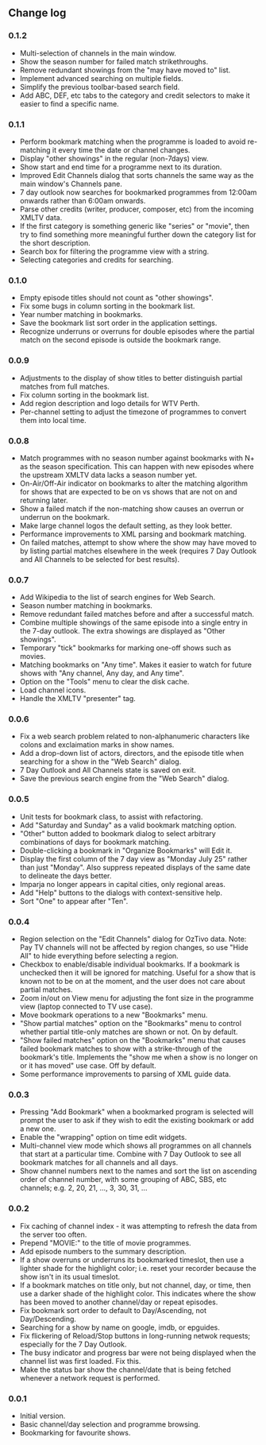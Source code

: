 ## Change log

### 0.1.2

* Multi-selection of channels in the main window.
* Show the season number for failed match strikethroughs.
* Remove redundant showings from the "may have moved to" list.
* Implement advanced searching on multiple fields.
* Simplify the previous toolbar-based search field.
* Add ABC, DEF, etc tabs to the category and credit selectors to
  make it easier to find a specific name.

### 0.1.1

* Perform bookmark matching when the programme is loaded to avoid
  re-matching it every time the date or channel changes.
* Display "other showings" in the regular (non-7days) view.
* Show start and end time for a programme next to its duration.
* Improved Edit Channels dialog that sorts channels the same
  way as the main window's Channels pane.
* 7 day outlook now searches for bookmarked programmes from
  12:00am onwards rather than 6:00am onwards.
* Parse other credits (writer, producer, composer, etc) from the
  incoming XMLTV data.
* If the first category is something generic like "series" or
  "movie", then try to find something more meaningful further
  down the category list for the short description.
* Search box for filtering the programme view with a string.
* Selecting categories and credits for searching.

### 0.1.0

* Empty episode titles should not count as "other showings".
* Fix some bugs in column sorting in the bookmark list.
* Year number matching in bookmarks.
* Save the bookmark list sort order in the application settings.
* Recognize underruns or overruns for double episodes where the
  partial match on the second episode is outside the bookmark range.

### 0.0.9

* Adjustments to the display of show titles to better distinguish
  partial matches from full matches.
* Fix column sorting in the bookmark list.
* Add region description and logo details for WTV Perth.
* Per-channel setting to adjust the timezone of programmes
  to convert them into local time.

### 0.0.8

* Match programmes with no season number against bookmarks with N+
  as the season specification.  This can happen with new episodes
  where the upstream XMLTV data lacks a season number yet.
* On-Air/Off-Air indicator on bookmarks to alter the matching
  algorithm for shows that are expected to be on vs shows that
  are not on and returning later.
* Show a failed match if the non-matching show causes an overrun
  or underrun on the bookmark.
* Make large channel logos the default setting, as they look better.
* Performance improvements to XML parsing and bookmark matching.
* On failed matches, attempt to show where the show may have moved to
  by listing partial matches elsewhere in the week (requires 7 Day
  Outlook and All Channels to be selected for best results).

### 0.0.7

* Add Wikipedia to the list of search engines for Web Search.
* Season number matching in bookmarks.
* Remove redundant failed matches before and after a successful match.
* Combine multiple showings of the same episode into a single
  entry in the 7-day outlook.  The extra showings are displayed
  as "Other showings".
* Temporary "tick" bookmarks for marking one-off shows such as movies.
* Matching bookmarks on "Any time".  Makes it easier to watch for
  future shows with "Any channel, Any day, and Any time".
* Option on the "Tools" menu to clear the disk cache.
* Load channel icons.
* Handle the XMLTV "presenter" tag.

### 0.0.6

* Fix a web search problem related to non-alphanumeric characters
  like colons and exclaimation marks in show names.
* Add a drop-down list of actors, directors, and the episode title
  when searching for a show in the "Web Search" dialog.
* 7 Day Outlook and All Channels state is saved on exit.
* Save the previous search engine from the "Web Search" dialog.

### 0.0.5

* Unit tests for bookmark class, to assist with refactoring.
* Add "Saturday and Sunday" as a valid bookmark matching option.
* "Other" button added to bookmark dialog to select arbitrary
  combinations of days for bookmark matching.
* Double-clicking a bookmark in "Organize Bookmarks" will Edit it.
* Display the first column of the 7 day view as "Monday July 25"
  rather than just "Monday".  Also suppress repeated displays
  of the same date to delineate the days better.
* Imparja no longer appears in capital cities, only regional areas.
* Add "Help" buttons to the dialogs with context-sensitive help.
* Sort "One" to appear after "Ten".

### 0.0.4

* Region selection on the "Edit Channels" dialog for OzTivo data.
  Note: Pay TV channels will not be affected by region changes,
  so use "Hide All" to hide everything before selecting a region.
* Checkbox to enable/disable individual bookmarks.  If a bookmark
  is unchecked then it will be ignored for matching.  Useful for a
  show that is known not to be on at the moment, and the user does
  not care about partial matches.
* Zoom in/out on View menu for adjusting the font size in the
  programme view (laptop connected to TV use case).
* Move bookmark operations to a new "Bookmarks" menu.
* "Show partial matches" option on the "Bookmarks" menu to control
  whether partial title-only matches are shown or not.  On by default.
* "Show failed matches" option on the "Bookmarks" menu that causes
  failed bookmark matches to show with a strike-through of the
  bookmark's title.  Implements the "show me when a show is no
  longer on or it has moved" use case.  Off by default.
* Some performance improvements to parsing of XML guide data.

### 0.0.3

* Pressing "Add Bookmark" when a bookmarked program is selected
  will prompt the user to ask if they wish to edit the existing
  bookmark or add a new one.
* Enable the "wrapping" option on time edit widgets.
* Multi-channel view mode which shows all programmes on all
  channels that start at a particular time.  Combine with
  7 Day Outlook to see all bookmark matches for all channels
  and all days.
* Show channel numbers next to the names and sort the list
  on ascending order of channel number, with some grouping
  of ABC, SBS, etc channels; e.g. 2, 20, 21, ..., 3, 30, 31, ...

### 0.0.2

* Fix caching of channel index - it was attempting to refresh
  the data from the server too often.
* Prepend "MOVIE:" to the title of movie programmes.
* Add episode numbers to the summary description.
* If a show overruns or underruns its bookmarked timeslot, then
  use a lighter shade for the highlight color; i.e. reset your
  recorder because the show isn't in its usual timeslot.
* If a bookmark matches on title only, but not channel, day, or
  time, then use a darker shade of the highlight color.  This
  indicates where the show has been moved to another channel/day
  or repeat episodes.
* Fix bookmark sort order to default to Day/Ascending, not
  Day/Descending.
* Searching for a show by name on google, imdb, or epguides.
* Fix flickering of Reload/Stop buttons in long-running
  netwok requests; especially for the 7 Day Outlook.
* The busy indicator and progress bar were not being displayed
  when the channel list was first loaded.  Fix this.
* Make the status bar show the channel/date that is being fetched
  whenever a network request is performed.

### 0.0.1

* Initial version.
* Basic channel/day selection and programme browsing.
* Bookmarking for favourite shows.
